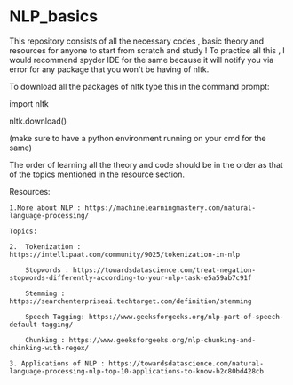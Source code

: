 # NLP_basics


This repository consists of all the necessary codes , basic theory and resources for anyone to start from scratch and study !
To practice all this , I would recommend spyder IDE for the same because it will notify you via error for any package that you won't be having of nltk.


To download all the packages of nltk type this in the command prompt: 

import nltk

nltk.download()


(make sure to have a python environment running on your cmd for the same)

The order of learning all the theory and code should be in the order as that of the topics mentioned in the resource section. 

Resources:

    1.More about NLP : https://machinelearningmastery.com/natural-language-processing/
    
    Topics:
    
    2.  Tokenization : https://intellipaat.com/community/9025/tokenization-in-nlp
    
        Stopwords : https://towardsdatascience.com/treat-negation-stopwords-differently-according-to-your-nlp-task-e5a59ab7c91f
        
        Stemming : https://searchenterpriseai.techtarget.com/definition/stemming
         
        Speech Tagging: https://www.geeksforgeeks.org/nlp-part-of-speech-default-tagging/
        
        Chunking : https://www.geeksforgeeks.org/nlp-chunking-and-chinking-with-regex/
        
    3. Applications of NLP : https://towardsdatascience.com/natural-language-processing-nlp-top-10-applications-to-know-b2c80bd428cb  
